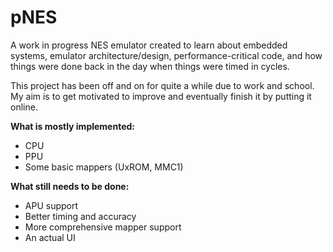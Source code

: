 # pNES
A work in progress NES emulator created to learn about embedded systems, emulator architecture/design, performance-critical code, and how things were done back in the day when things were timed in cycles.

This project has been off and on for quite a while due to work and school. My aim is to get motivated to improve and eventually finish it by putting it online.

**What is mostly implemented:**
* CPU
* PPU
* Some basic mappers (UxROM, MMC1)

**What still needs to be done:**
* APU support
* Better timing and accuracy
* More comprehensive mapper support
* An actual UI
